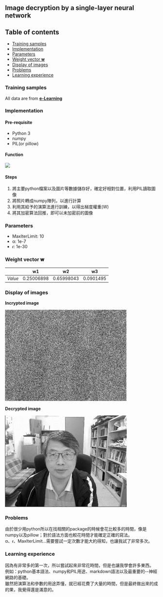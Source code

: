## Image decryption by a single-layer neural network

**Table of contents**
---------------------
- [Training samples](#training-samples)
- [Implementation](#implementation)
- [Parameters](#parameters)
- [Weight vector 𝐰](#weight-vector-𝐰)
- [Display of images](#display-of-images)
- [Problems](#problems)
- [Learning experience](#learning-experience)

### Training samples
All data are from [**e-Learning**](http://www.elearn.ndhu.edu.tw/moodle/file.php/74252/Image_and_ImageData.zip "Image and ImageData")

### Implementation

#### Pre-requisite

- Python 3
- numpy
- PIL(or pillow)

#### Function

<img src="http://chart.googleapis.com/chart?cht=tx&chl=I%20%3D%20%5Cfrac%7BE-w_%7B1%7DK_%7B1%7D-w_%7B2%7DK_%7B2%7D%7D%7Bw_%7B3%7D%7D" style="border:none;" />

#### Steps

1. 將主要python檔案以及圖片等數據儲存好，確定好相對位置，利用PIL讀取圖像
1. 將照片轉成numpy陣列，以進行計算
1. 利用其給予的演算法進行訓練，以得出梯度權重(W)
1. 將其加密算法回推，即可以未加密前的圖像

### Parameters

- MaxIterLimit: 10
- α: 1e-7
- 𝜖: 1e-30

### Weight vector 𝐰

|  |w1|w2|w3|
|--|--|--|--|
|_Value_|0.25006898|0.65998043|0.0901495|

### Display of images

**Incrypted image**

![Encrypted image](../Assignment%201/Image_and_ImageData/Eprime.png)

**Decrypted image**

![Original image](Assignment%201/Image_and_ImageData/origin.png)

### Problems

由於很少用python所以在找相關的package的時候會花比較多的時間，像是numpy以及pillow；對於語法方面也較花時間才能確定正確的寫法。  
α、𝜖、MaxIterLimit...需要嘗試一定次數才能大約得知，也讓我試了非常多次。

### Learning experience

因為有非常多的第一次，所以嘗試起來非常花時間，但是也讓我學會許多東西。  
例如：python基本語法、numpy和PIL用途、markdown語法以及最重要的--神經網路的基礎。  
雖然把演算法和參數的用途弄懂，就已經花費了大量的時間，但是最終做出來的成的果，我覺得還是滿意的。
